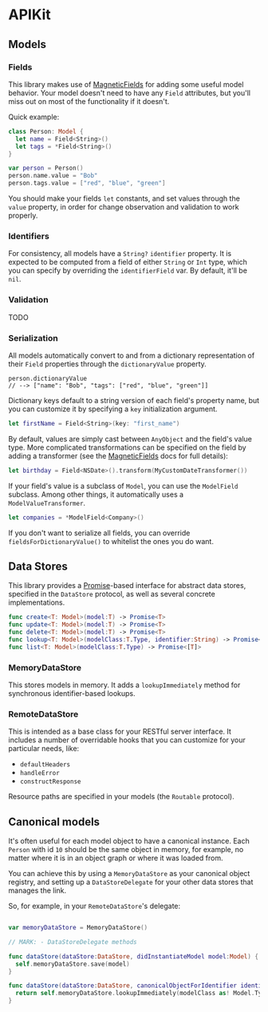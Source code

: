# APIKit

## Models

### Fields

This library makes use of [MagneticFields](https://github.com/sadawi/MagneticFields) for 
adding some useful model behavior.  Your model doesn't need to have any `Field` attributes, but you'll miss out 
on most of the functionality if it doesn't.

Quick example:

```swift
class Person: Model {
  let name = Field<String>()
  let tags = *Field<String>()
}

var person = Person()
person.name.value = "Bob"
person.tags.value = ["red", "blue", "green"]
```

You should make your fields `let` constants, and set values through the `value` property, in order for change observation 
and validation to work properly.


### Identifiers

For consistency, all models have a `String?` `identifier` property.  It is expected to be computed from a field 
of either `String` or `Int` type, which you can specify by overriding the `identifierField` var.  By default, it'll be `nil`.

### Validation

TODO

### Serialization

All models automatically convert to and from a dictionary representation of their `Field` properties through the `dictionaryValue` property.

```
person.dictionaryValue
// --> ["name": "Bob", "tags": ["red", "blue", "green"]]
```

Dictionary keys default to a string version of each field's property name, but you can customize it by specifying a 
`key` initialization argument.  

```swift
let firstName = Field<String>(key: "first_name")
```

By default, values are simply cast between `AnyObject` and the field's value type.  More complicated transformations 
can be specified on the field by adding a transformer (see the [MagneticFields](https://github.com/sadawi/MagneticFields) 
docs for full details):

```swift
let birthday = Field<NSDate>().transform(MyCustomDateTransformer())
```

If your field's value is a subclass of `Model`, you can use the `ModelField` subclass.  Among other things, it automatically uses a `ModelValueTransformer`.

```swift
let companies = *ModelField<Company>()
```

If you don't want to serialize all fields, you can override `fieldsForDictionaryValue()` to whitelist the ones you do want.

## Data Stores

This library provides a [Promise](https://github.com/mxcl/PromiseKit)-based interface for abstract data stores, specified in the `DataStore` protocol, as well as several concrete implementations.

```swift
func create<T: Model>(model:T) -> Promise<T>
func update<T: Model>(model:T) -> Promise<T>
func delete<T: Model>(model:T) -> Promise<T>
func lookup<T: Model>(modelClass:T.Type, identifier:String) -> Promise<T>
func list<T: Model>(modelClass:T.Type) -> Promise<[T]>
```

### MemoryDataStore

This stores models in memory.  It adds a `lookupImmediately` method for synchronous identifier-based lookups.

### RemoteDataStore

This is intended as a base class for your RESTful server interface.  It includes a number of overridable hooks that you can customize for your particular needs, like:

* `defaultHeaders`
* `handleError`
* `constructResponse`

Resource paths are specified in your models (the `Routable` protocol).

## Canonical models

It's often useful for each model object to have a canonical instance.  Each `Person` with id `10` should be the same object in memory, for example, no matter where it is in an object graph or where it was loaded from.

You can achieve this by using a `MemoryDataStore` as your canonical object registry, and setting up a `DataStoreDelegate` for your other data stores that manages the link.

So, for example, in your `RemoteDataStore`'s delegate:

```swift

var memoryDataStore = MemoryDataStore()

// MARK: - DataStoreDelegate methods

func dataStore(dataStore:DataStore, didInstantiateModel model:Model) {
  self.memoryDataStore.save(model)
}

func dataStore(dataStore:DataStore, canonicalObjectForIdentifier identifier:String, modelClass:AnyClass) -> Model? {
  return self.memoryDataStore.lookupImmediately(modelClass as! Model.Type, identifier: identifier)
}
```
